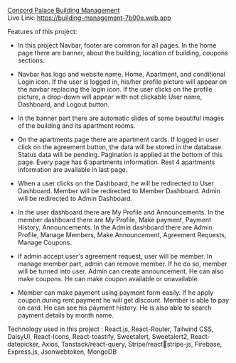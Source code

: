 [Concord Palace Building Management](https://building-management-7b00e.web.app)
<br>
Live Link: https://building-management-7b00e.web.app


Features of this project:

* In this project Navbar, footer are common for all pages. In the home page there are banner, about the building, location of building, coupons sections. 

* Navbar has  logo and website name, Home, Apartment, and conditional Login icon. If the user is logged in, his/her profile picture will appear on the navbar replacing the login icon. If the user clicks on the profile picture, a drop-down will appear with not clickable User name, Dashboard, and Logout button. 

* In the banner part there are automatic slides of some beautiful images of the building and its apartment rooms. 

* On the apartments page there are apartment cards. If logged in user click on the agreement button, the data will be stored in the database. Status data will be pending. 
Pagination is applied at the bottom of this page. Every page has 6 apartments information. Rest 4 apartments information are available in last page.

* When a user clicks on the Dashboard, he will be redirected to User Dashboard. Member will be redirected to Member Dashboard. Admin will be redirected to Admin Dashboard. 

* In the user dashboard there are My Profile and Announcements. In the member dashboard there are My Profile, Make payment, Payment History, Announcements. In the Admin dashboard there are Admin Profile, Manage Members, Make Announcement, Agreement Requests, Manage Coupons.

* If admin accept user's agreement request, user will be member. In manage member part, admin can remove member. If he do so, member will be turned into user. Admin can create announcement. He can also make coupons. He can make coupon available or unavailable. 

* Member can make payment using payment form easily. If he apply coupon during rent payment he will get discount. Member is able to pay on card. He can see his payment history. He is also able to search payment details by month name.

Technology used in this project : React.js, React-Router, Tailwind CSS, DaisyUI, React-Icons, React-toastify, Sweetalert, Sweetalert2, React-datepicker, Axios, Tanstack/react-query, Stripe/reactstripe-js, Firebase, Express.js, Jsonwebtoken, MongoDB
 
